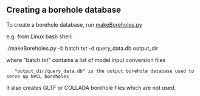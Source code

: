 ## Creating a borehole database 

To create a borehole database, run [makeBoreholes.py](makeBoreholes.py)

e.g. from Linux bash shell:

./makeBoreholes.py -b batch.txt -d query_data.db output_dir

where "batch.txt" contains a list of model input conversion files

       "output_dir/query_data.db" is the output borehole database used to serve up NVCL boreholes

It also creates GLTF or COLLADA borehole files which are not used.

